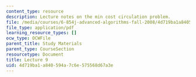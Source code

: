 ```yaml
---
content_type: resource
description: Lecture notes on the min cost circulation problem.
file: /media/courses/6-854j-advanced-algorithms-fall-2008/4d719ba1a840594a7c6e575568d67a3e_lect10_15.pdf
file_type: application/pdf
learning_resource_types: []
ocw_type: OCWFile
parent_title: Study Materials
parent_type: CourseSection
resourcetype: Document
title: Lecture 9
uid: 4d719ba1-a840-594a-7c6e-575568d67a3e
---
```

